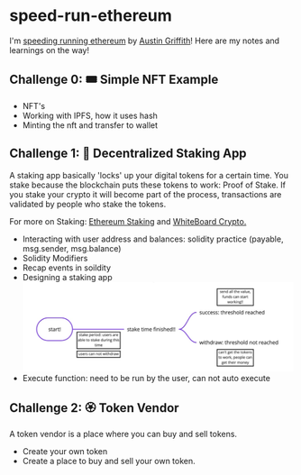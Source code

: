 # speed-run-ethereum

I'm [speeding running ethereum](https://speedrunethereum.com/) by [Austin Griffith](https://twitter.com/austingriffith)! Here are my notes and learnings on the way!

## Challenge 0: 🎟 Simple NFT Example
- NFT's
- Working with IPFS, how it uses hash 
- Minting the nft and transfer to wallet  

## Challenge 1: 🥩 Decentralized Staking App

A staking app basically 'locks' up your digital tokens for a certain time. 
You stake because the blockchain puts these tokens to work: Proof of Stake. If you stake your crypto it will become part of the process, transactions are validated by people who stake the tokens. 

For more on Staking: [Ethereum Staking](https://ethereum.org/en/staking/#stake) and [WhiteBoard Crypto.](https://www.youtube.com/watch?v=vZ2UZdB07fo&ab_channel=WhiteboardCrypto)
 
- Interacting with user address and balances: solidity practice (payable, msg.sender, msg.balance)
- Solidity Modifiers
- Recap events in soildity 
- Designing a staking app
![staking app](./images/staking_app_design.png)
- Execute function: need to be run by the user, can not auto execute 

## Challenge 2: 🏵 Token Vendor

A token vendor is a place where you can buy and sell tokens. 
- Create your own token 
- Create a place to buy and sell your own token.

